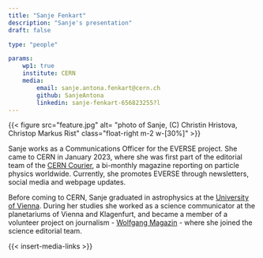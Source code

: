 ```yaml
---
title: "Sanje Fenkart"
description: "Sanje's presentation"
draft: false

type: "people"

params:
    wp1: true
    institute: CERN
    media:
        email: sanje.antona.fenkart@cern.ch
        github: SanjeAntona
        linkedin: sanje-fenkart-656823255?l
---
```

{{< figure src="feature.jpg" alt= "photo of Sanje, (C) Christin Hristova, Christop Markus Rist" class="float-right m-2 w-[30%]" >}} 

Sanje works as a Communications Officer for the EVERSE project. She came to CERN in January 2023, where she was first part of the editorial team of the [CERN Courier](https://cerncourier.com), a bi-monthly magazine reporting on particle physics worldwide. Currently, she promotes EVERSE through newsletters, social media and webpage updates.

Before coming to CERN, Sanje graduated in astrophysics at the [University of Vienna](https://astro.univie.ac.at/en/). During her studies she worked as a science communicator at the planetariums of Vienna and Klagenfurt, and became a member of a volunteer project on journalism - [Wolfgang Magazin](https://www.wolfgang-magazin.com/author/sanje-fenkart/) - where she joined the science editorial team.

{{< insert-media-links >}}
